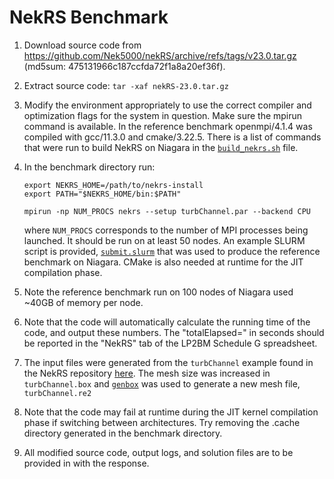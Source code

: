 # NekRS Benchmark

1. Download source code from https://github.com/Nek5000/nekRS/archive/refs/tags/v23.0.tar.gz
   (md5sum: 475131966c187ccfda72f1a8a20ef36f).

2. Extract source code: `tar -xaf nekRS-23.0.tar.gz`

3. Modify the environment appropriately to use the correct compiler and
   optimization flags for the system in question. Make sure the mpirun command is available.
   In the reference benchmark openmpi/4.1.4 was compiled with gcc/11.3.0 and cmake/3.22.5.
   There is a list of commands that were run to build NekRS on Niagara in the
   [`build_nekrs.sh`](niagara/build_nekrs.sh) file.

4. In the benchmark directory run:

       export NEKRS_HOME=/path/to/nekrs-install
       export PATH="$NEKRS_HOME/bin:$PATH"
    
       mpirun -np NUM_PROCS nekrs --setup turbChannel.par --backend CPU
    
   where `NUM_PROCS` corresponds to the number of MPI
   processes being launched. It should be run on at least 50 nodes. An example SLURM
   script is provided, [`submit.slurm`](niagara/submit.slurm) that was used to produce the reference benchmark on Niagara.
   CMake is also needed at runtime for the JIT compilation phase.

5. Note the reference benchmark run on 100 nodes of Niagara used ~40GB of memory per node.

6. Note that the code will automatically calculate the running time of
   the code, and output these numbers. The "totalElapsed=" in seconds 
   should be reported in the "NekRS" tab of the LP2BM Schedule G spreadsheet.

7. The input files were generated from the `turbChannel` example found in the NekRS repository
   [here](https://github.com/Nek5000/nekRS/tree/master/examples/turbChannel). The mesh size
   was increased in `turbChannel.box` and [`genbox`](https://github.com/Nek5000/Nek5000/tree/master/tools/genbox)
   was used to generate a new mesh file, `turbChannel.re2`

9. Note that the code may fail at runtime during the JIT kernel compilation phase if switching
   between architectures. Try removing the .cache directory generated in the benchmark directory.

10. All modified source code, output logs, and solution files are to be provided in with the
   response.


